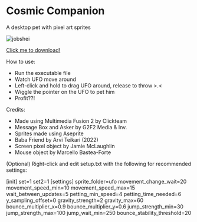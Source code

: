 # Cosmic Companion
A desktop pet with pixel art sprites

![jobshei](https://github.com/LMN8R/cosmic-companion/assets/90606029/7dbcd6c8-41cc-4f5d-9261-81f0e81d96f2)

[Click me to download!](https://github.com/LMN8R/cosmic-companion/archive/refs/heads/main.zip)


How to use:
- Run the executable file 
- Watch UFO move around
- Left-click and hold to drag UFO around, release to throw >.<
- Wiggle the pointer on the UFO to pet him
- Profit??!

Credits:
- Made using Multimedia Fusion 2 by Clickteam
- Message Box and Asker by G2F2 Media & Inv.
- Sprites made using Aseprite
- Baba Friend by Arvi Teikari (2022)
- Screen pixel object by Jamie McLaughlin
- Mouse object by Marcello Bastea-Forte

(Optional) Right-click and edit setup.txt with the following for recommended settings:

[init]
set=1
set2=1
[settings]
sprite_folder=ufo
movement_change_wait=20
movement_speed_min=10
movement_speed_max=15
wait_between_updates=5
petting_min_speed=4
petting_time_needed=6
y_sampling_offset=0
gravity_strength=2
gravity_max=60
bounce_multiplier_x=0.9
bounce_multiplier_y=0.6
jump_strength_min=30
jump_strength_max=100
jump_wait_min=250
bounce_stability_threshold=20
